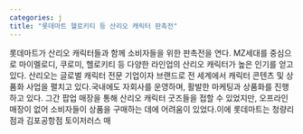 ```yaml
---
categories: j
title: "롯데마트 헬로키티 등 산리오 캐릭터 판촉전"
---
```

롯데마트가 산리오 캐릭터들과 함께 소비자들을 위한 판촉전을 연다. MZ세대를 중심으로 마이멜로디, 쿠로미, 헬로키티 등 다양한 라인업의 산리오 캐릭터가 높은 인기를 얻고 있다. 산리오는 글로벌 캐릭터 전문 기업이자 브랜드로 전 세계에서 캐릭터 콘텐츠 및 상품화 사업을 펼치고 있다.국내에도 자회사를 운영하며, 활발한 마케팅과 상품화를 진행하고 있다. 그간 팝업 매장을 통해 산리오 캐릭터 굿즈들을 접할 수 있었지만, 오프라인 매장이 없어 소비자들이 상품을 구매하는 데에 어려움이 있었다.이에 롯데마트는 청량리점과 김포공항점 토이저러스 매
